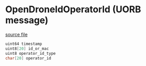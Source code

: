 # OpenDroneIdOperatorId (UORB message)



[source file](https://github.com/PX4/PX4-Autopilot/blob/main/msg/OpenDroneIdOperatorId.msg)

```c
uint64 timestamp
uint8[20] id_or_mac
uint8 operator_id_type
char[20] operator_id

```
